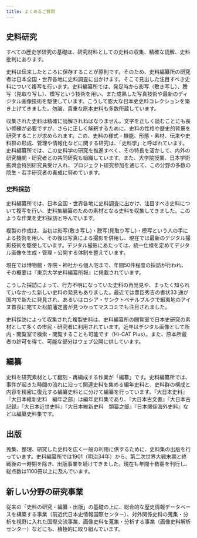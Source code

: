 ```yaml
---
title: よくあるご質問
---
```


<h2 class="h03">史料研究</h2>

<p>
すべての歴史学研究の基礎は、研究材料としての史料の収集、精確な読解、史料批判にあります。
</p>

<p>
史料は伝来したところに保存することが原則です。そのため、史料編纂所の研究者は日本全国・世界各地に史料調査に出かけます。そこで見出した注目すべき史料について複写を行います。史料編纂所では、発足時から影写（敷き写し）、謄写（見取り写し）、模写という技術を用い、また成熟した写真技術や最新のディジタル画像技術を駆使しています。こうして膨大な日本史史料コレクションを築き上げてきました。勿論、貴重な原本史料も多数所蔵しています。
</p>

<p>
収集された史料は精確に読解されねばなりません。文字を正しく読むことにも長い修練が必要ですが、さらに正しく解釈するために、史料の性格や歴史的背景を研究することが求められます。この、史料の様式・機能、形態・素材、伝来や史料群の形成、管理や情報化などに関する研究は、「史料学」と呼ばれています。史料編纂所では、この史料学の研究を推進すべく、その特長を活かして、内外の研究機関・研究者との共同研究も組織しています。また、大学院授業、日本学術振興会特別研究員受け入れ、プロジェクト研究参加を通じて、この分野の多数の院生・若手研究者の養成に努めています。
</p>

<h3 class="h04">史料採訪</h3>

<p>
史料編纂所では、日本全国・世界各地に史料調査に出かけ、注目すべき史料について複写を行い、史料集編纂のための素材となる史料を収集してきました。このような作業を史料採訪と呼んでいます。
</p>
<p>
複製の作成は、当初は影写(敷き写し)・謄写(見取り写し)・模写という人の手による技術を用い、その後は写真による撮影を併用し、現在では最新のデジタル撮影技術を駆使しています。デジタル撮影にあたっては、統一仕様を定めてデジタル画像を生成・管理・公開する体制を整えています。
</p>
<p>
現在では博物館・寺院・神社から個人宅まで、年間50件程度の採訪が行われ、その概要は<v-link :to="{name : 'publication'}">『東京大学史料編纂所報』</v-link>に掲載されています。
</p>
<p>
こうした採訪によって、行方不明になっていた史料の再発見や、まったく知られていなかった新しい史料の発見もありました。最近では豊臣秀吉の書状33
通が国内で新たに発見され、あるいはロシア・サンクトペテルブルクで蝦夷地のアイヌ首長に宛てた松前藩定書が見つかってマスコミでも注目されました。
</p>
<p>
史料採訪によって収集された複製史料は、史料編纂所の閲覧室で日本史研究の素材として多くの市民・研究者に利用されています。近年はデジタル画像として所内・閲覧室で検索・閲覧することも可能です（Hi-CAT
Plus）。また、原本所蔵者の許可を得て、可能な部分はウェブ公開に供しています。
</p>

<div class="flex col3">
    <v-img
    src="/about/images/simg1.png"
    caption="古写真調査(オーストリア)"></v-img>
    <v-img
    src="/about/images/simg2.png"
    caption="古文書調査(山形)"></v-img>
    <v-img
    src="/about/images/simg3.png"
    caption="2018年1月10日・読売新聞朝刊"></v-img>
</div>

<h2 class="h03">編纂</h3>



史料を研究素材として翻刻・再編成する作業が「編纂」です。史料編纂所では、事件が起きた時間の流れに沿って関連史料を集める編年史料と、史料群の構成と内容を精密に復元する編纂史料とに分けて編纂を行っています。『大日本史料』『大日本維新史料　編年之部』は編年史料集であり、『大日本古文書』『大日本古記録』『大日本近世史料』『大日本維新史料　類纂之部』『日本関係海外史料』などは編纂史料集です。

<v-img
    class="mb-5"
    src="/about/images/about_hi_shiryo.jpg"
    caption="文科大学時代の史料編纂掛（1930年）"></v-img>

<h2 class="h03">出版</h3>

蒐集、整理、研究した史料を広く一般の利用に供するために、史料集の出版を行っています。史料編纂所では1901（明治34年）から、第二次世界大戦末期と終戦後の一時期を除き、出版事業を続けてきました。現在も年間十数冊を刊行し、総点数は1100冊以上に及んでいます。

<v-img
    class="mb-5"
    src="/about/images/about_hi_dainihon.jpg"
    caption="明治34年刊行の『大日本史料』（第六編・第十二編）『大日本古文書』（編年文書）"></v-img>

<h2 class="h03">新しい分野の研究事業</h3>

従来の「史料の研究・編纂・出版」の基礎の上に、総合的な歴史情報データベースを構築する事業（前近代日本史情報国際センター）、対外関係史料の蒐集・分析を視野に入れた国際交流事業、画像史料を蒐集・分析する事業（画像史料解析センター）などにも、積極的に取り組んでいます。
